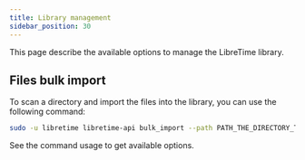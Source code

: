 ```yaml
---
title: Library management
sidebar_position: 30
---
```


This page describe the available options to manage the LibreTime library.

## Files bulk import

To scan a directory and import the files into the library, you can use the following command:

```bash
sudo -u libretime libretime-api bulk_import --path PATH_THE_DIRECTORY_TO_SCAN
```

See the command usage to get available options.
